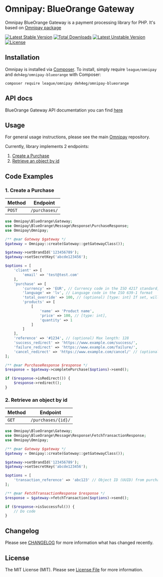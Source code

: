 # Omnipay: BlueOrange Gateway

Omnipay BlueOrange Gateway is a payment processing library for PHP. It's based on [Omnipay package](https://github.com/thephpleague/omnipay)

[![Latest Stable Version](https://poser.pugx.org/deh4eg/omnipay-blueorange/v)](//packagist.org/packages/deh4eg/omnipay-blueorange) [![Total Downloads](https://poser.pugx.org/deh4eg/omnipay-blueorange/downloads)](//packagist.org/packages/deh4eg/omnipay-blueorange) [![Latest Unstable Version](https://poser.pugx.org/deh4eg/omnipay-blueorange/v/unstable)](//packagist.org/packages/deh4eg/omnipay-blueorange) [![License](https://poser.pugx.org/deh4eg/omnipay-blueorange/license)](//packagist.org/packages/deh4eg/omnipay-blueorange)

## Installation

Omnipay is installed via [Composer](https://getcomposer.org/). To install, simply require `league/omnipay` and `deh4eg/omnipay-blueorange` with Composer:

`composer require league/omnipay deh4eg/omnipay-blueorange`

## API docs

BlueOrange Gateway API documentation you can find [here](https://gateway.bluorbank.lv/api/)

## Usage

For general usage instructions, please see the main [Omnipay](https://github.com/thephpleague/omnipay) repository.

Currently, library implements 2 endpoints:
1. [Create a Purchase](#1-create-a-purchase)
2. [Retrieve an object by id](#2-retrieve-an-object-by-id)

## Code Examples

### 1. Create a Purchase

|Method|Endpoint|
|---|---|
|`POST`|`/purchases/`|

```php
use Omnipay\BlueOrange\Gateway;
use Omnipay\BlueOrange\Message\Response\PurchaseResponse;
use Omnipay\Omnipay;

/** @var Gateway $gateway */
$gateway = Omnipay::create(Gateway::getGatewayClass());

$gateway->setBrandId('123456789');
$gateway->setSecretKey('abcde123456');

$options = [
    'client' => [
        'email' => 'test@test.com'
    ],
    'purchase' => [
        'currency' => 'EUR', // Currency code in the ISO 4217 standard,
        'language' => 'lv', // Language code in the ISO 639-1 format
        'total_override' => 100, // (optional) [type: int] If set, will override total sum from products[],
        'products' => [
            [
                'name' => 'Product name',
                'price' => 100, // [type: int],
                'quantity' => 1
            ]
        ]
    ],
    'reference' => '#1234', // (optional) Max length: 128
    'success_redirect' => 'https://www.example.com/success/',
    'failure_redirect' => 'https://www.example.com/failure/',
    'cancel_redirect' => 'https://www.example.com/cancel/' // (optional)
];

/** @var PurchaseResponse $response */
$response = $gateway->completePurchase($options)->send();

if ($response->isRedirect()) {
    $response->redirect();
}
```

### 2. Retrieve an object by id

|Method|Endpoint|
|---|---|
|`GET`|`/purchases/{id}/`|

```php
use Omnipay\BlueOrange\Gateway;
use Omnipay\BlueOrange\Message\Response\FetchTransactionResponse;
use Omnipay\Omnipay;

/** @var Gateway $gateway */
$gateway = Omnipay::create(Gateway::getGatewayClass());

$gateway->setBrandId('123456789');
$gateway->setSecretKey('abcde123456');

$options = [
    'transaction_reference' => 'abc123' // Object ID (UUID) from purchase response
];

/** @var FetchTransactionResponse $response */
$response = $gateway->fetchTransaction($options)->send();

if ($response->isSuccessful()) {
    // Do code
}
```

## Changelog

Please see [CHANGELOG](CHANGELOG.md) for more information what has changed recently.

## License

The MIT License (MIT). Please see [License File](LICENSE.md) for more information.